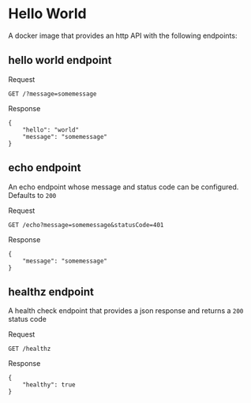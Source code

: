 # Hello World

A docker image that provides an http API with the following endpoints:

## hello world endpoint

Request
```
GET /?message=somemessage
```

Response
```
{
    "hello": "world"
    "message": "somemessage"
}
```

## echo endpoint

An echo endpoint whose message and status code can be configured. Defaults to ``200``

Request
```
GET /echo?message=somemessage&statusCode=401
```

Response
```
{
    "message": "somemessage"
}
```


## healthz endpoint

A health check endpoint that provides a json response and returns a ``200`` status code

Request
```
GET /healthz
```

Response
```
{
    "healthy": true
}
```

